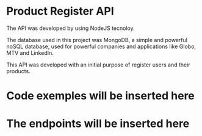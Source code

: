 # Product Register API

The API was developed by using NodeJS tecnoloy.

The database used in this project was MongoDB, a simple and powerful noSQL database,
used for powerful companies and applications like Globo, MTV and LinkedIn.

This API was developed with an initial purpose of register users and their products.

# Code exemples will be inserted here

# The endpoints will be inserted here
